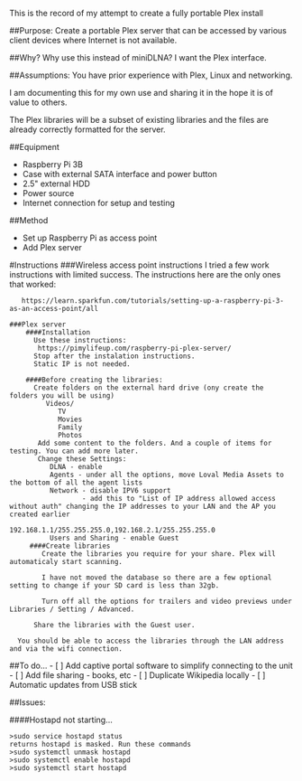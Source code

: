 This is the record of my attempt to create a fully portable Plex install

##Purpose:
  Create a portable Plex server that can be accessed by various client devices where Internet is not available. 
  
##Why?
  Why use this instead of miniDLNA? I want the Plex interface.
  
##Assumptions:
   You have prior experience with Plex, Linux and networking.
   
   I am documenting this for my own use and sharing it in the hope it is of value to others.
   
   The Plex libraries will be a subset of existing libraries and the files are already correctly formatted for the server.
  
##Equipment
  * Raspberry Pi 3B
  * Case with external SATA interface and power button
  * 2.5" external HDD
  * Power source
  * Internet connection for setup and testing
  
##Method
  * Set up Raspberry Pi as access point
  * Add Plex server

#Instructions
   ###Wireless access point instructions
       I tried a few work instructions with limited success. The instructions here are the only ones that worked:
       
       https://learn.sparkfun.com/tutorials/setting-up-a-raspberry-pi-3-as-an-access-point/all
       
    ###Plex server
        ####Installation
          Use these instructions:
           https://pimylifeup.com/raspberry-pi-plex-server/
          Stop after the instalation instructions.
          Static IP is not needed.
        
        ####Before creating the libraries:
          Create folders on the external hard drive (ony create the folders you will be using)
             Videos/
                TV
                Movies
                Family
                Photos
           Add some content to the folders. And a couple of items for testing. You can add more later.
           Change these Settings:
              DLNA - enable
              Agents - under all the options, move Loval Media Assets to the bottom of all the agent lists
              Network - disable IPV6 support
                      - add this to "List of IP address allowed access without auth" changing the IP addresses to your LAN and the AP you created earlier
                        192.168.1.1/255.255.255.0,192.168.2.1/255.255.255.0
              Users and Sharing - enable Guest
         ####Create libraries
            Create the libraries you require for your share. Plex will automaticaly start scanning.
            
            I have not moved the database so there are a few optional setting to change if your SD card is less than 32gb.
            
            Turn off all the options for trailers and video previews under Libraries / Setting / Advanced.
            
          Share the libraries with the Guest user.
          
      You should be able to access the libraries through the LAN address and via the wifi connection.
      
   ##To do...
      - [ ] Add captive portal software to simplify connecting to the unit
      - [ ] Add file sharing - books, etc
      - [ ] Duplicate Wikipedia locally
      - [ ] Automatic updates from USB stick
      
            
 
           
          
##Issues:

####Hostapd not starting...
```
>sudo service hostapd status
returns hostapd is masked. Run these commands
>sudo systemctl unmask hostapd
>sudo systemctl enable hostapd
>sudo systemctl start hostapd
```       
